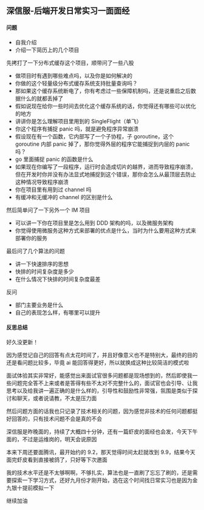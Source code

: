 ## 深信服-后端开发日常实习一面面经
#### 问题
* 自我介绍
* 介绍一下简历上的几个项目

先拷打了一下分布式缓存这个项目，顺带问了一些八股
* 做项目时有遇到哪些难点吗，以及你是如何解决的
* 你做的这个轻量级分布式缓存系统支持批量查询吗？
* 那如果这个缓存系统断电了，你有考虑过一些保障机制吗，还是说重启之后数据什么的就都丢掉了
* 假如说现在给你一些时间去优化这个缓存系统的话，你觉得还有哪些可以优化的地方
* 讲讲你是怎么理解项目里用到的 SingleFlight（单飞）
* 你这个程序有捕捉 panic 吗，就是避免程序异常崩溃
* 假设现在有一个函数，它内部写了一个子协程，子 goroutine，这个 goroutine 内部 panic 掉了，那你觉得外层的程序它能捕捉到内层的 panic 吗？
* go 里面捕捉 panic 的函数是什么
* 如果现在你编写了一段程序，运行时会造成切片的越界，进而导致程序崩溃，但在开发时你并没有办法显式地捕捉到这个错误，那你会怎么从最顶层去防止这种情况导致程序崩溃
* 你在项目里有用到过 channel 吗
* 有缓冲和无缓冲的 channel 的区别是什么

然后简单问了一下另外一个 IM 项目
* 可以讲一下你在项目里是怎么用到 DDD 架构的吗，以及微服务架构
* 你觉得使用微服务这种方式来部署的优点是什么，当时为什么要用这种方式来部署你的服务

最后问了几个算法的问题
* 讲一下快速排序的思想
* 快排的时间复杂度是多少
* 在什么情况下快排的时间复杂度最差

反问
* 部门主要业务是什么
* 自己的表现怎么样，有哪里可以提升

#### 反思总结
好久没更新！

因为感觉记自己的回答有点太花时间了，并且好像意义也不是特别大，最终的目的还是看问题比较多，毕竟 ai 能回答得更好，所以就换成这种比较简洁的模式啦

面试体验其实非常好，能感觉出来面试官很多问题都是现场想到的，然后即使我一些问题完全答不上来或者是答得有些不太对不完整什么的，面试官也会引导、让我思考以及给我讲一遍正确的是什么样的，引导性和鼓励性非常强，氛围是类似于探讨和聊天，或者说请教，不太是压力面

然后问题方面的话我也只记录了技术相关的问题，因为感觉非技术的任何问题都挺好回答的，只有技术问题不会是真的不会

深信服是昨晚面的，持续了大概四十分钟，还有一篇虾皮的面经也会发，今天下午面的，不过是运维岗的，明天会说原因

本来下周还要面腾讯，最开始约的 9.2，那天觉得时间太赶就改到 9.9，结果今天面完虾皮看到直接被鸽了，只好等下次邀面

我的技术水平还是不太够啊啊，不够扎实，算法也是一直刷了忘忘了刷的，还是需要探索一下学习方式，还好九月份才刚开始，选在这个时间找日常实习也是因为金九银十提前模拟一下

继续加油